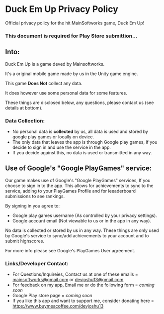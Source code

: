# Duck Em Up Privacy Policy
Official privacy policy for the hit MainSoftworks game, Duck Em Up!

### This document is required for Play Store submittion... 

## Into:

Duck Em Up is a game deved by Mainsoftworks.

It's a original mobile game made by us in the Unity game engine.

This game **Does Not** collect any data.

It does however use some personal data for some features. 

These things are disclosed below, any questions, please contact us (see details at bottom).

### Data Collection:
- No personal data is **collected** by us, all data is used and stored by google play games or locally on device. 
- The only data that leaves the app is through Google play games, if you decide to sign in and use the service in the app. 
- If you decide against this, no data is used or transmitted in any way.

## Use of Google's "Google PlayGames" service:

Our game makes use of Google's "Google PlayGames" services, If you choose to sign in to the app. This allows for achievements to sync to the service, adding to your PlayGames Profile and for leeaderboard submissions to see rankings.

By signing in you agree to: 
 - Google play games username (As controlled by your privacy settings).
 - Google account email (Not viewable to us or in the app in any way).

No data is collected or stored by us in any way. These things are only used by Google's service to sync/add achievements to your account and to submit highscores. 

For more info please see Google's PlayGames User agreement. 

### Links/Developer Contact:
 - For Questions/Inquireies, Contact us at one of these emails = mainsoftworks@gmail.com or devjoshu13@gmail.com
 - For feedback on my app, Email me or do the following form = *coming soon*
 - Google Play store page = *coming soon*
 - If you like this app and want to support me, consider donating here = https://www.buymeacoffee.com/devjoshu13
